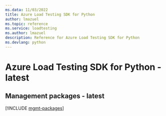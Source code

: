 ```yaml
---
ms.data: 11/03/2022
title: Azure Load Testing SDK for Python
author: lmazuel
ms.topic: reference
ms.service: loadtesting
ms.author: lmazuel
description: Reference for Azure Load Testing SDK for Python
ms.devlang: python
---
```

# Azure Load Testing SDK for Python - latest

## Management packages - latest
[!INCLUDE [mgmt-packages](load-testing-mgmt-index.md)]